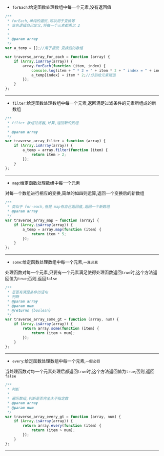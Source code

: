 
- `forEach`:给定函数处理数组中每一个元素,没有返回值
```javascript
/**
 * forEach,单纯的遍历,可以用于变换等
 * 业务逻辑自己定义,将每一个元素都乘以 2
 *
 *
 * @param array
 */
var a_temp = [];//用于接受 变换后的数组

var traverse_array_for_each = function (array) {
    if (Array.isArray(array)) {
        array.forEach(function (item, index) {
            console.log(item + " * 2 = " + item * 2 + " index = " + index);
            a_temp[index] = item * 2;//分别给元素赋值
        });
    }
};
```
****

- `filter`:给定函数处理数组中每一个元素,返回满足过滤条件的元素所组成的新数组
```javascript
/**
 * filter 数组过滤器,计算,返回新的数组
 *
 * @param array
 */
var traverse_array_filter = function (array) {
    if (Array.isArray(array)) {
        a_temp = array.filter(function (item) {
            return item > 2;
        });
    }
};
```
****
- `map`:给定函数处理数组中每一个元素

对每一个数组进行相应的变换,简单的如四则运算,返回一个变换后的新数组
```javascript
/**
 * 类似于 for-each,但是 map有自己返回值,返回一个新数组
 * @param array
 */
var traverse_array_map = function (array) {
    if (Array.isArray(array)) {
        a_temp = array.map(function (item) {
            return item * 5;
        });
    }
};
```
****
- `some`:给定函数处理数组中每一个元素,`一真必真`

处理函数对每一个元素,只要有一个元素满足使得处理函数返回`true`时,这个方法返回值为`true`;否则,返回`false`
 

```javascript
/**
 * 是否有满足条件的语句
 * 判断
 * @param array
 * @param num
 * @returns {boolean}
 */
var traverse_array_some_gt = function (array, num) {
    if (Array.isArray(array)) {
        return array.some(function (item) {
            return (item > num);
        });
    }
};
```
****
- `every`:给定函数处理数组中每一个元素,`一假必假`

当处理函数对每一个元素处理后都返回`true`时,这个方法返回值为`true`;否则,返回`false`
```javascript
/**
 * 判断
 *
 * 遍历数组,判断是否完全大于指定数
 * @param array
 * @param num
 */
var traverse_array_every_gt = function (array, num) {
    if (Array.isArray(array)) {
        return array.every(function (item) {
            return (item > num);
        });
    }
};
```
****





